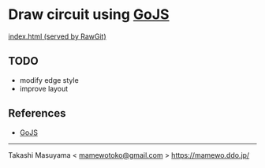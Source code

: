 Draw circuit using [GoJS](https://gojs.net/latest/samples/logicCircuit.html)
==============================================================================

[index.html (served by RawGit)](https://rawcdn.githack.com/mamewotoko/lpc1114_app/ede95e06dcd14b3a2224dee9205ecaf00d1dd9ce/01_blink/image/gojs/index.html)

TODO
----
- modify edge style
- improve layout

References
----------
* [GoJS](https://gojs.net/latest/samples/logicCircuit.html)

----
Takashi Masuyama < mamewotoko@gmail.com >
https://mamewo.ddo.jp/

